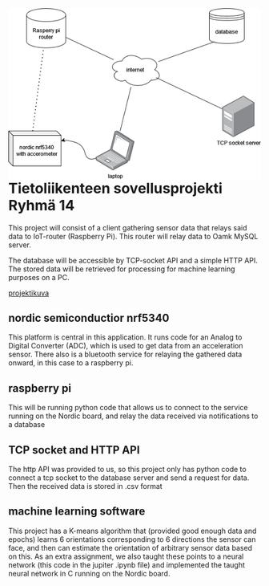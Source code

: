 <img src="pictures/projektikaavio.png" align="right" />

# Tietoliikenteen sovellusprojekti Ryhmä 14

This project will consist of a client gathering sensor data that relays said data to IoT-router (Raspberry Pi). This router will relay data to Oamk MySQL server.

The database will be accessible by TCP-socket API and a simple HTTP API. The stored data will be retrieved for processing for machine learning purposes on a PC.

[projektikuva](https://github.com/matiasKoo/sovellusprojektiR14/blob/main/pictures/tietoliikenneprojekti%20kaavio.drawio.png)

## nordic semiconductior nrf5340
This platform is central in this application. It runs code for an Analog to Digital Converter (ADC), which is used to get data from an acceleration sensor. There also is a bluetooth service for relaying the gathered data onward, in this case to a raspberry pi.

## raspberry pi
This will be running python code that allows us to connect to the service running on the Nordic board, and relay the data received via notifications to a database

## TCP socket and HTTP API
The http API was provided to us, so this project only has python code to connect a tcp socket to the database server and send a request for data. Then the received data is stored in .csv format 

## machine learning software
This project has a K-means algorithm that (provided good enough data and epochs) learns 6 orientations corresponding to 6 directions the sensor can face, and then can estimate the orientation of arbitrary sensor data based on this. As an extra assignment, we also taught these points to a neural network (this code in the jupiter .ipynb file) and implemented the taught neural network in C running on the Nordic board. 
